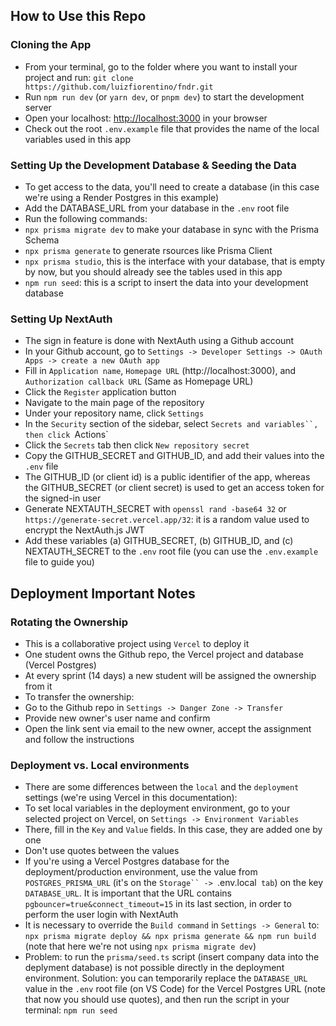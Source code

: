 ## How to Use this Repo

### Cloning the App

- From your terminal, go to the folder where you want to install your project and run: `git clone https://github.com/luizfiorentino/fndr.git`
- Run `npm run dev` (or `yarn dev`, or `pnpm dev`) to start the development server
- Open your localhost: [http://localhost:3000](http://localhost:3000) in your browser
- Check out the root `.env.example` file that provides the name of the local variables used in this app

### Setting Up the Development Database & Seeding the Data

- To get access to the data, you'll need to create a database (in this case we're using a Render Postgres in this example)
- Add the DATABASE_URL from your database in the `.env` root file
- Run the following commands:
- `npx prisma migrate dev` to make your database in sync with the Prisma Schema
- `npx prisma generate` to generate rsources like Prisma Client
- `npx prisma studio`, this is the interface with your database, that is empty by now, but you should already see the tables used in this app
- `npm run seed`: this is a script to insert the data into your development database

### Setting Up NextAuth

- The sign in feature is done with NextAuth using a Github account
- In your Github account, go to `Settings -> Developer Settings -> OAuth Apps -> create a new OAuth app`
- Fill in `Application name`, `Homepage URL` (http://localhost:3000), and `Authorization callback URL` (Same as Homepage URL)
- Click the `Register` application button
- Navigate to the main page of the repository
- Under your repository name, click `Settings`
- In the `Security` section of the sidebar, select ` Secrets and variables``, then click  `Actions`
- Click the `Secrets` tab then click `New repository secret`
- Copy the GITHUB_SECRET and GITHUB_ID, and add their values into the `.env` file
- The GITHUB_ID (or client id) is a public identifier of the app, whereas the GITHUB_SECRET (or client secret) is used to get an access token for the signed-in user
- Generate NEXTAUTH_SECRET with `openssl rand -base64 32` or `https://generate-secret.vercel.app/32`: it is a random value used to encrypt the NextAuth.js JWT
- Add these variables (a) GITHUB_SECRET, (b) GITHUB_ID, and (c) NEXTAUTH_SECRET to the `.env` root file (you can use the `.env.example` file to guide you)

## Deployment Important Notes

### Rotating the Ownership

- This is a collaborative project using `Vercel` to deploy it
- One student owns the Github repo, the Vercel project and database (Vercel Postgres)
- At every sprint (14 days) a new student will be assigned the ownership from it
- To transfer the ownership:
- Go to the Github repo in `Settings -> Danger Zone -> Transfer`
- Provide new owner's user name and confirm
- Open the link sent via email to the new owner, accept the assignment and follow the instructions

### Deployment vs. Local environments

- There are some differences between the `local` and the `deployment` settings (we're using Vercel in this documentation):
- To set local variables in the deployment environment, go to your selected project on Vercel, on `Settings -> Environment Variables`
- There, fill in the `Key` and `Value` fields. In this case, they are added one by one
- Don't use quotes between the values
- If you're using a Vercel Postgres database for the deployment/production environment, use the value from `POSTGRES_PRISMA_URL` (it's on the ` Storage`` ->  `.env.local` tab`) on the key `DATABASE_URL`. It is important that the URL contains `pgbouncer=true&connect_timeout=15` in its last section, in order to perform the user login with NextAuth
- It is necessary to override the `Build command` in `Settings -> General` to: `npx prisma migrate deploy && npx prisma generate && npm run build` (note that here we're not using `npx prisma migrate dev`)
- Problem: to run the `prisma/seed.ts` script (insert company data into the deplyment database) is not possible directly in the deployment environment. Solution: you can temporarily replace the `DATABASE_URL` value in the `.env` root file (on VS Code) for the Vercel Postgres URL (note that now you should use quotes), and then run the script in your terminal: `npm run seed`
